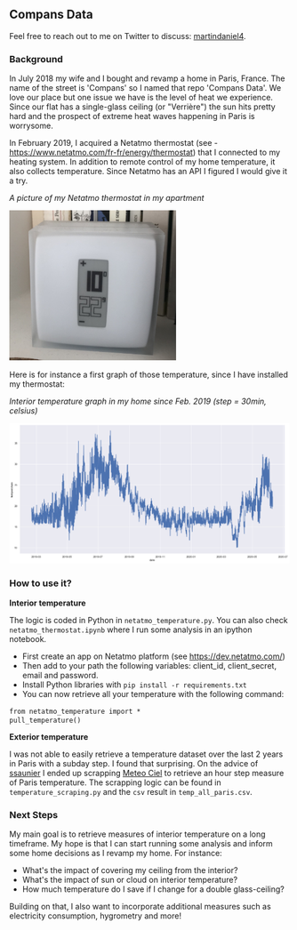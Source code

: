 ## Compans Data

Feel free to reach out to me on Twitter to discuss: [martindaniel4](https://twitter.com/martindaniel4).

### Background

In July 2018 my wife and I bought and revamp a home in Paris, France. The name of the street is 'Compans' so I named that repo 'Compans Data'. We love our place but one issue we have is the level of heat we experience. Since our flat has a single-glass ceiling (or "Verrière") the sun hits pretty hard and the prospect of extreme heat waves happening in Paris is worrysome.

In February 2019, I acquired a Netatmo thermostat (see -  https://www.netatmo.com/fr-fr/energy/thermostat) that I connected to my heating system. In addition to remote control of my home temperature, it also collects temperature. Since Netatmo has an API I figured I would give it a try. 

_A picture of my Netatmo thermostat in my apartment_

<img src='img/thermostat.jpg' width='300'> </img>

Here is for instance a first graph of those temperature, since I have installed my thermostat: 

_Interior temperature graph in my home since Feb. 2019 (step = 30min, celsius)_

<img src='img/temperature.png' width='600'> </img>

### How to use it? 

**Interior temperature**

The logic is coded in Python in `netatmo_temperature.py`. You can also check `netatmo_thermostat.ipynb` where I run some analysis in an ipython notebook.

- First create an app on Netatmo platform (see https://dev.netatmo.com/)
- Then add to your path the following variables: client_id, client_secret, email and password. 
- Install Python libraries with `pip install -r requirements.txt`
- You can now retrieve all your temperature with the following command: 

```
from netatmo_temperature import * 
pull_temperature()
```

**Exterior temperature**

I was not able to easily retrieve a temperature dataset over the last 2 years in Paris with a subday step. I found that surprising. On the advice of [ssaunier](https://twitter.com/ssaunier/status/1282689081122664449) I ended up scrapping [Meteo Ciel](https://www.meteociel.fr/temps-reel/obs_villes.php?code2=7156&jour2=18&mois2=4&annee2=2020) to retrieve an hour step measure of Paris temperature. The scrapping logic can be found in `temperature_scraping.py` and the `csv` result in `temp_all_paris.csv`.

### Next Steps

My main goal is to retrieve measures of interior temperature on a long timeframe. My hope is that I can start running some analysis and inform some home decisions as I revamp my home. For instance: 

- What's the impact of covering my ceiling from the interior? 
- What's the impact of sun or cloud on interior temperature? 
- How much temperature do I save if I change for a double glass-ceiling? 

Building on that, I also want to incorporate additional measures such as electricity consumption, hygrometry and more! 
  